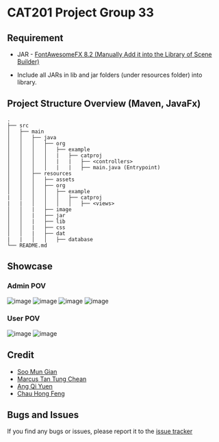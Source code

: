 # CAT201 Project Group 33

## Requirement
- JAR - [FontAwesomeFX 8.2 (Manually Add it into the Library of Scene Builder)](https://jar-download.com/artifacts/de.jensd/fontawesomefx/8.2/source-code)

- Include all JARs in lib and jar folders (under resources folder) into library.
## Project Structure Overview (Maven, JavaFx)
```
.
├── src
│   ├── main
│   │   ├── java
│   │   │   ├── org
│   │   │   │   ├── example
│   │   │   │   |   ├── catproj
│   │   │   │   |   |   ├── <controllers>
│   │   │   │   |   |   ├── main.java (Entrypoint)
│   │   ├── resources
│   │   │   ├── assets
│   │   │   ├── org
│   │   │   │   ├── example
|   │   │   │   │   ├── catproj
|   |   │   │   │   │   ├── <views>
│   │   |   ├── image
│   │   |   ├── jar
│   │   |   ├── lib
│   │   |   ├── css
│   │   |   ├── dat
|   |   │   │   ├── database
└── README.md
```
## Showcase
### Admin POV
![image](https://github.com/MunGian/CAT201_Project/assets/121543760/5560c45b-bf72-4408-bed4-232c420fd3f2)
![image](https://github.com/MunGian/CAT201_Project/assets/121543760/82a267db-d23a-429a-87d0-b65aabe623b4)
![image](https://github.com/MunGian/CAT201_Project/assets/121543760/dbbce604-82d9-44e0-99ee-5fd285faf3ef)
![image](https://github.com/MunGian/CAT201_Project/assets/121543760/da04c580-1c17-47fa-9f56-ebabcd70bdd5)


### User POV
![image](https://github.com/MunGian/CAT201_Project/assets/121543760/1dc24330-6f5d-4359-9fe8-610d061bd943)
![image](https://github.com/MunGian/CAT201_Project/assets/121543760/05e00f70-05d8-423a-8608-4e94cbbe5d75)


## Credit
- [Soo Mun Gian](https://github.com/MunGian)
- [Marcus Tan Tung Chean](https://github.com/Sn0wman8)
- [Ang Qi Yuen]()
- [Chau Hong Feng]()


## Bugs and Issues
If you find any bugs or issues, please report it to the [issue tracker](https://github.com/MunGian/CAT201_Project/issues)
